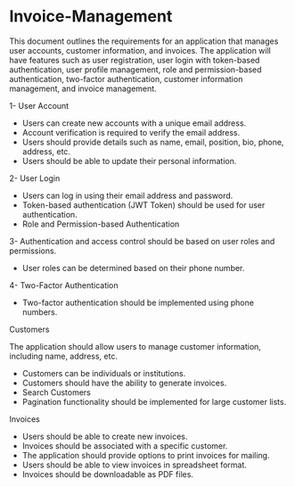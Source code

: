 # Invoice-Management

This document outlines the requirements for an application that manages user accounts, customer information, and invoices.
The application will have features such as user registration, user login with token-based authentication, user profile management, 
role and permission-based authentication, two-factor authentication, customer information management, and invoice management.

1- User Account
* Users can create new accounts with a unique email address.
* Account verification is required to verify the email address.
* Users should provide details such as name, email, position, bio, phone, address, etc.
* Users should be able to update their personal information.

2- User Login
* Users can log in using their email address and password.
* Token-based authentication (JWT Token) should be used for user authentication.
* Role and Permission-based Authentication

3- Authentication and access control should be based on user roles and permissions.
* User roles can be determined based on their phone number.
  
4- Two-Factor Authentication
* Two-factor authentication should be implemented using phone numbers.

Customers

The application should allow users to manage customer information, including name, address, etc.
* Customers can be individuals or institutions.
* Customers should have the ability to generate invoices.
* Search Customers
* Pagination functionality should be implemented for large customer lists.

Invoices
* Users should be able to create new invoices.
* Invoices should be associated with a specific customer.
* The application should provide options to print invoices for mailing.
* Users should be able to view invoices in spreadsheet format.
* Invoices should be downloadable as PDF files.
